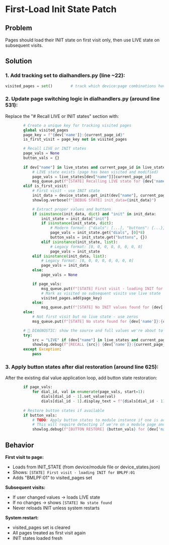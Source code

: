 # First-Load Init State Patch

## Problem
Pages should load their INIT state on first visit only, then use LIVE state on subsequent visits.

## Solution

### 1. Add tracking set to dialhandlers.py (line ~22):
```python
visited_pages = set()        # track which device:page combinations have been visited
```

### 2. Update page switching logic in dialhandlers.py (around line 531):

Replace the "# Recall LIVE or INIT states" section with:

```python
        # Create a unique key for tracking visited pages
        global visited_pages
        page_key = f"{dev['name']}:{current_page_id}"
        is_first_visit = page_key not in visited_pages

        # Recall LIVE or INIT states
        page_vals = None
        button_vals = {}
        
        if dev["name"] in live_states and current_page_id in live_states[dev["name"]]:
            # LIVE state exists (page has been visited and modified)
            page_vals = live_states[dev["name"]][current_page_id]
            msg_queue.put(f"[STATE] Recalling LIVE state for {dev['name']}:{current_page_id}")
        elif is_first_visit:
            # First visit - use INIT state
            init_data = device_states.get_init(dev["name"], current_page_id)
            showlog.verbose(f"[DEBUG STATE] init_data={init_data}")

            # Extract proper values and buttons
            if isinstance(init_data, dict) and "init" in init_data:
                init_state = init_data["init"]
                if isinstance(init_state, dict):
                    # Modern format: {"dials": [...], "buttons": {...}}
                    page_vals = init_state.get("dials", [0]*8)
                    button_vals = init_state.get("buttons", {})
                elif isinstance(init_state, list):
                    # Legacy format: [0, 0, 0, 0, 0, 0, 0, 0]
                    page_vals = init_state
            elif isinstance(init_data, list):
                # Legacy format: [0, 0, 0, 0, 0, 0, 0, 0]
                page_vals = init_data
            else:
                page_vals = None

            if page_vals:
                msg_queue.put(f"[STATE] First visit - loading INIT for {dev['name']}:{current_page_id}")
                # Mark as visited so subsequent visits use live state
                visited_pages.add(page_key)
            else:
                msg_queue.put(f"[STATE] No INIT values found for {dev['name']}:{current_page_id}")
        else:
            # Not first visit but no live state - use zeros
            msg_queue.put(f"[STATE] No state found for {dev['name']}:{current_page_id}")

        # 🔎 DIAGNOSTIC: show the source and full values we're about to apply
        try:
            src = "LIVE" if (dev["name"] in live_states and current_page_id in live_states[dev["name"]]) else ("INIT" if is_first_visit else "NONE")
            showlog.debug(f"[RECALL {src}] {dev['name']}:{current_page_id} → dials:{page_vals}, buttons:{button_vals}")
        except Exception:
            pass
```

### 3. Apply button states after dial restoration (around line 625):

After the existing dial value application loop, add button state restoration:

```python
        if page_vals:
            for dial_id, val in enumerate(page_vals, start=1):
                dials[dial_id - 1].set_value(val)
                dials[dial_id - 1].display_text = f"{dials[dial_id - 1].label}: {val}"
        
        # Restore button states if available
        if button_vals:
            # TODO: Apply button states to module instance if one is active
            # This will require detecting if we're on a module page and restoring button_states dict
            showlog.debug(f"[BUTTON RESTORE] {button_vals} for {dev['name']}:{current_page_id}")
```

## Behavior

**First visit to page:**
- Loads from INIT_STATE (from device/module file or device_states.json)
- Shows: `[STATE] First visit - loading INIT for BMLPF:01`
- Adds "BMLPF:01" to visited_pages set

**Subsequent visits:**
- If user changed values → loads LIVE state
- If no changes → shows `[STATE] No state found`
- Never reloads INIT unless system restarts

**System restart:**
- visited_pages set is cleared
- All pages treated as first visit again
- INIT states loaded fresh
